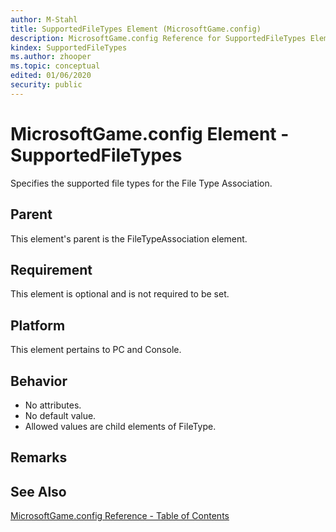 ```yaml
---
author: M-Stahl
title: SupportedFileTypes Element (MicrosoftGame.config)
description: MicrosoftGame.config Reference for SupportedFileTypes Element.
kindex: SupportedFileTypes
ms.author: zhooper
ms.topic: conceptual
edited: 01/06/2020
security: public
---
```


# MicrosoftGame.config Element - SupportedFileTypes

Specifies the supported file types for the File Type Association.

## Parent
This element's parent is the FileTypeAssociation element.

## Requirement
This element is optional and is not required to be set. 

## Platform
This element pertains to PC and Console.

## Behavior
* No attributes.
* No default value.
* Allowed values are child elements of FileType.

## Remarks


## See Also
[MicrosoftGame.config Reference - Table of Contents](gc-microsoftgameconfig-toc.md)  